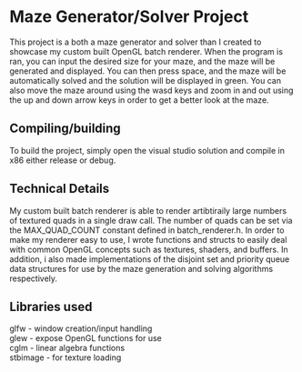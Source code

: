 # Maze Generator/Solver Project
This project is a both a maze generator and solver than I created to showcase my custom built OpenGL batch renderer. When the program is ran, you can input the desired size for your maze, and the maze will be generated and displayed.
You can then press space, and the maze will be automatically solved and the solution will be displayed in green. You can also move the maze around using the wasd keys and zoom in and out using the up and down arrow keys in order to
get a better look at the maze.

## Compiling/building
To build the project, simply open the visual studio solution and compile in x86 either release or debug.

## Technical Details
My custom built batch renderer is able to render artibtiraily large numbers of textured quads in a single draw call. The number of quads can be set via the MAX_QUAD_COUNT constant defined in batch_renderer.h. In order to make my renderer easy to use, 
I wrote functions and structs to easily deal with common OpenGL concepts such as textures, shaders, and buffers. In addition, i also made implementations of the disjoint set and priority queue data structures for use by the maze generation and solving
algorithms respectively.

## Libraries used
glfw - window creation/input handling  
glew - expose OpenGL functions for use  
cglm - linear algebra functions  
stbimage - for texture loading  
